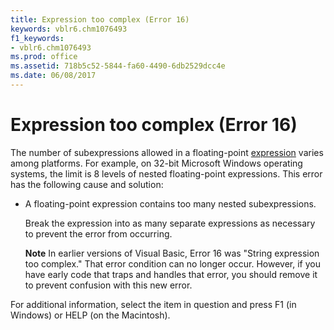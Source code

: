```yaml
---
title: Expression too complex (Error 16)
keywords: vblr6.chm1076493
f1_keywords:
- vblr6.chm1076493
ms.prod: office
ms.assetid: 718b5c52-5844-fa60-4490-6db2529dcc4e
ms.date: 06/08/2017
---
```



# Expression too complex (Error 16)

The number of subexpressions allowed in a floating-point [expression](vbe-glossary.md) varies among platforms. For example, on 32-bit Microsoft Windows operating systems, the limit is 8 levels of nested floating-point expressions. This error has the following cause and solution:



- A floating-point expression contains too many nested subexpressions.
    
    Break the expression into as many separate expressions as necessary to prevent the error from occurring.
    
     **Note**  In earlier versions of Visual Basic, Error 16 was "String expression too complex." That error condition can no longer occur. However, if you have early code that traps and handles that error, you should remove it to prevent confusion with this new error.

For additional information, select the item in question and press F1 (in Windows) or HELP (on the Macintosh).

